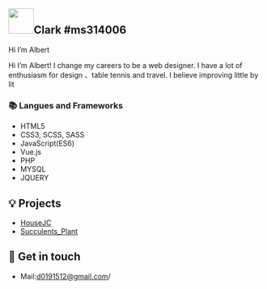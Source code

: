 ## <img width="50px" src="https://raw.githubusercontent.com/ms314006/ms314006/basic/resource/gqsm.png" />Clark #ms314006

Hi I’m Albert

Hi I’m Albert! I change my careers to be a web designer. I have a lot of enthusiasm for design 、table tennis and travel. I believe improving little by lit


### 📚 Langues and Frameworks
- HTML5
- CSS3, SCSS, SASS
- JavaScript(ES6)
- Vue.js
- PHP
- MYSQL
- JQUERY

## 💡 Projects
- [HouseJC](https://a40796.github.io/houseJC/html/index.html/)
- [Succulents_Plant](https://tibamef2e.com/ted102/project/g2/index.html/)

## 🔗 Get in touch
- Mail:d0191512@gmail.com/

